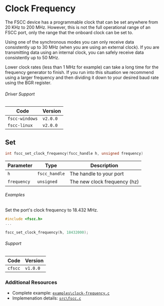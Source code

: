 # Clock Frequency
The FSCC device has a programmable clock that can be set anywhere from
20 KHz to 200 MHz. However, this is not the full operational range of an
FSCC port, only the range that the onboard clock can be set to.

Using one of the synchronous modes you can only receive data consistently
up to 30 MHz (when you are using an external clock). If you are transmitting
data using an internal clock, you can safely receive data consistently up to 50 MHz.

Lower clock rates (less than 1 MHz for example) can take a long time for 
the frequency generator to finish. If you run into this situation we 
recommend using a larger frequency and then dividing it down to your 
desired baud rate using the BGR register.

###### Driver Support
| Code           | Version
| -------------- | --------
| `fscc-windows` | `v2.0.0` 
| `fscc-linux`   | `v2.0.0` 


## Set
```c
int fscc_set_clock_frequency(fscc_handle h, unsigned frequency)
```

| Parameter    | Type          | Description
| ------------ | ------------- | -----------------------
| `h`          | `fscc_handle` | The handle to your port
| `frequency`  | `unsigned`    | The new clock frequency (hz)


###### Examples
Set the port's clock frequency to 18.432 MHz.
```c
#include <fscc.h>
...

fscc_set_clock_frequency(h, 18432000);
```

###### Support
| Code           | Version
| -------------- | --------
| `cfscc`        | `v1.0.0`


### Additional Resources
- Complete example: [`examples\clock-frequency.c`](https://github.com/commtech/cfscc/blob/master/examples/clock-frequency/clock-frequency.c)
- Implemenation details: [`src\fscc.c`](https://github.com/commtech/cfscc/blob/master/src/fscc.c)
